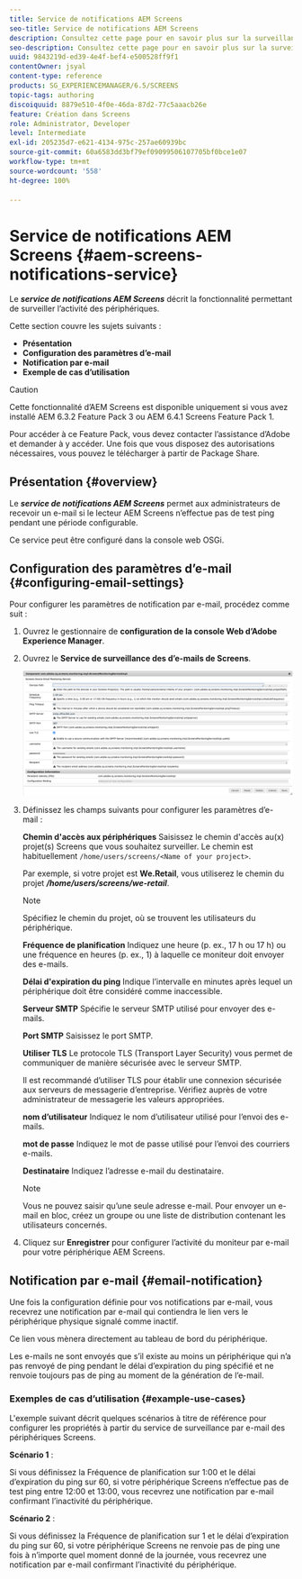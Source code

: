 ```yaml
---
title: Service de notifications AEM Screens
seo-title: Service de notifications AEM Screens
description: Consultez cette page pour en savoir plus sur la surveillance de l’activité des périphériques.
seo-description: Consultez cette page pour en savoir plus sur la surveillance de l’activité des périphériques.
uuid: 9843219d-ed39-4e4f-bef4-e500528ff9f1
contentOwner: jsyal
content-type: reference
products: SG_EXPERIENCEMANAGER/6.5/SCREENS
topic-tags: authoring
discoiquuid: 8879e510-4f0e-46da-87d2-77c5aaacb26e
feature: Création dans Screens
role: Administrator, Developer
level: Intermediate
exl-id: 205235d7-e621-4134-975c-257ae60939bc
source-git-commit: 60a6583dd3bf79ef09099506107705bf0bce1e07
workflow-type: tm+mt
source-wordcount: '558'
ht-degree: 100%

---
```


# Service de notifications AEM Screens {#aem-screens-notifications-service}

<!--removed from metadata: admitteddomains: @adobe.com;@caesars.com-->

Le ***service de notifications AEM Screens*** décrit la fonctionnalité permettant de surveiller l’activité des périphériques.

Cette section couvre les sujets suivants :

* **Présentation**
* **Configuration des paramètres d’e-mail**
* **Notification par e-mail**
* **Exemple de cas d’utilisation**

>[!CAUTION]
>
>Cette fonctionnalité d’AEM Screens est disponible uniquement si vous avez installé AEM 6.3.2 Feature Pack 3 ou AEM 6.4.1 Screens Feature Pack 1.
>
>Pour accéder à ce Feature Pack, vous devez contacter l’assistance d’Adobe et demander à y accéder. Une fois que vous disposez des autorisations nécessaires, vous pouvez le télécharger à partir de Package Share.

## Présentation {#overview}

Le ***service de notifications AEM Screens*** permet aux administrateurs de recevoir un e-mail si le lecteur AEM Screens n’effectue pas de test ping pendant une période configurable.

Ce service peut être configuré dans la console web OSGi.

## Configuration des paramètres d’e-mail {#configuring-email-settings}

Pour configurer les paramètres de notification par e-mail, procédez comme suit :

1. Ouvrez le gestionnaire de **configuration de la console Web d’Adobe Experience Manager**.
1. Ouvrez le **Service de surveillance des d’e-mails de Screens**.

   ![screen_shot_2018-04-26at44602pm](assets/screen_shot_2018-04-26at44602pm.png)

1. Définissez les champs suivants pour configurer les paramètres d’e-mail :

   **Chemin d&#39;accès aux périphériques** Saisissez le chemin d&#39;accès au(x) projet(s) Screens que vous souhaitez surveiller. Le chemin est habituellement `/home/users/screens/<Name of your project>`.

   Par exemple, si votre projet est **We.Retail**, vous utiliserez le chemin du projet ***/home/users/screens/we-retail***.

   >[!NOTE]
   >
   >Spécifiez le chemin du projet, où se trouvent les utilisateurs du périphérique.

   **Fréquence de planification** Indiquez une heure (p. ex., 17 h ou 17 h) ou une fréquence en heures (p. ex., 1) à laquelle ce moniteur doit envoyer des e-mails.

   **Délai d&#39;expiration du ping** Indique l’intervalle en minutes après lequel un périphérique doit être considéré comme inaccessible.

   **Serveur SMTP** Spécifie le serveur SMTP utilisé pour envoyer des e-mails.

   **Port SMTP** Saisissez le port SMTP.

   **Utiliser TLS** Le protocole TLS (Transport Layer Security) vous permet de communiquer de manière sécurisée avec le serveur SMTP.

   Il est recommandé d’utiliser TLS pour établir une connexion sécurisée aux serveurs de messagerie d’entreprise. Vérifiez auprès de votre administrateur de messagerie les valeurs appropriées.

   **nom d’utilisateur** Indiquez le nom d’utilisateur utilisé pour l’envoi des e-mails.

   **mot de passe** Indiquez le mot de passe utilisé pour l’envoi des courriers e-mails.

   **Destinataire** Indiquez l’adresse e-mail du destinataire.

   >[!NOTE]
   >
   >Vous ne pouvez saisir qu’une seule adresse e-mail. Pour envoyer un e-mail en bloc, créez un groupe ou une liste de distribution contenant les utilisateurs concernés.

1. Cliquez sur **Enregistrer** pour configurer l’activité du moniteur par e-mail pour votre périphérique AEM Screens.

## Notification par e-mail {#email-notification}

Une fois la configuration définie pour vos notifications par e-mail, vous recevrez une notification par e-mail qui contiendra le lien vers le périphérique physique signalé comme inactif.

Ce lien vous mènera directement au tableau de bord du périphérique.

Les e-mails ne sont envoyés que s’il existe au moins un périphérique qui n’a pas renvoyé de ping pendant le délai d’expiration du ping spécifié et ne renvoie toujours pas de ping au moment de la génération de l’e-mail.

### Exemples de cas d’utilisation {#example-use-cases}

L&#39;exemple suivant décrit quelques scénarios à titre de référence pour configurer les propriétés à partir du service de surveillance par e-mail des périphériques Screens.

**Scénario 1** :

Si vous définissez la Fréquence de planification sur 1:00 et le délai d’expiration du ping sur 60, si votre périphérique Screens n’effectue pas de test ping entre 12:00 et 13:00, vous recevrez une notification par e-mail confirmant l’inactivité du périphérique.

**Scénario 2** :

Si vous définissez la Fréquence de planification sur 1 et le délai d’expiration du ping sur 60, si votre périphérique Screens ne renvoie pas de ping une fois à n’importe quel moment donné de la journée, vous recevrez une notification par e-mail confirmant l’inactivité du périphérique.
